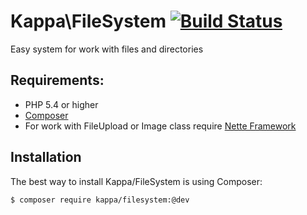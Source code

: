 # Kappa\FileSystem [![Build Status](https://travis-ci.org/Kappa-app/FileSystem.png?branch=master)](https://travis-ci.org/Kappa-app/FileSystem)

Easy system for work with files and directories

## Requirements:

* PHP 5.4 or higher
* [Composer](http://getcomposer.org/)
* For work with FileUpload or Image class require [Nette Framework](http:://nette.org)

## Installation

The best way to install Kappa/FileSystem is using Composer:

```bash
$ composer require kappa/filesystem:@dev
```